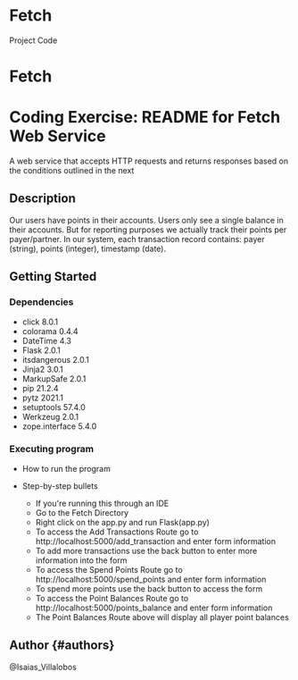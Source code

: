 # Fetch
Project Code
# Fetch
Coding Exercise: README for Fetch Web Service
=======================

A web service that accepts HTTP requests and returns responses based on
the conditions outlined in the next

Description
-----------

Our users have points in their accounts. Users only see a single balance
in their accounts. But for reporting purposes we actually track their
points per payer/partner. In our system, each transaction record
contains: payer (string), points (integer), timestamp (date).

Getting Started
---------------

### Dependencies

-   click 8.0.1
-   colorama 0.4.4
-   DateTime 4.3
-   Flask 2.0.1
-   itsdangerous 2.0.1
-   Jinja2 3.0.1
-   MarkupSafe 2.0.1
-   pip 21.2.4
-   pytz 2021.1
-   setuptools 57.4.0
-   Werkzeug 2.0.1
-   zope.interface 5.4.0

### Executing program

-   How to run the program
-   Step-by-step bullets

    -   If you're running this through an IDE
    -   Go to the Fetch Directory
    -   Right click on the app.py and run Flask(app.py)
    -   To access the Add Transactions Route go to
        http://localhost:5000/add\_transaction and enter form
        information
    -   To add more transactions use the back button to enter more
        information into the form
    -   To access the Spend Points Route go to
        http://localhost:5000/spend\_points and enter form information
    -   To spend more points use the back button to access the form
    -   To access the Point Balances Route go to
        http://localhost:5000/points\_balance and enter form information
    -   The Point Balances Route above will display all player point
        balances

Author {#authors}
------

@Isaias\_Villalobos
